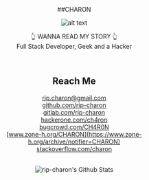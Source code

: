 <div align="center">
##CHARON 
  
![alt text](https://m.media-amazon.com/images/I/81LSP0rGz1L._SS500_.jpg)

👆 WANNA READ MY STORY 👆
</br>
Full Stack Developer, Geek and a Hacker 

</br>

## Reach Me 
[rip.charon@gmail.com](mailto:rip.charon@gmail.com)
</br>
[github.com/rip-charon](https://github.com/rip-charon)
</br>
[gitlab.com/rip-charon](https://gitlab.com/rip-charon)
</br>
[hackerone.com/ch4ron](https://hackerone.com/ch4ron/)
</br>
[bugcrowd.com/CH4R0N](https://bugcrowd.com/CH4R0N)
</br>
[www.zone-h.org/CHARON](https://www.zone-h.org/archive/notifier=CHARON)
</br>
[stackoverflow.com/charon](https://stackexchange.com/users/22479330/charon)

</br>

<img align="center" src="https://github-readme-stats.vercel.app/api?username=rip-charon&include_all_commits=true&count_private=true&show_icons=true&line_height=20&title_color=7A7ADB&icon_color=2234AE&text_color=D3D3D3&bg_color=0,000000,130F40" alt="rip-charon's Github Stats">

</br>
</div>
